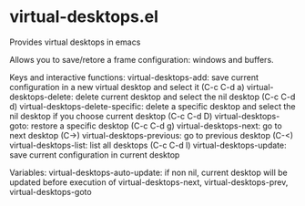 virtual-desktops.el
===================

Provides virtual desktops in emacs

Allows you to save/retore a frame configuration: windows and buffers.


Keys and interactive functions:
virtual-desktops-add:             save current configuration in a new virtual desktop and select it (C-c C-d a)
virtual-desktops-delete:          delete current desktop and select the nil desktop (C-c C-d d)
virtual-desktops-delete-specific: delete a specific desktop and select the nil desktop if you choose current desktop (C-c C-d D)
virtual-desktops-goto:            restore a specific desktop (C-c C-d g)
virtual-desktops-next:            go to next desktop (C->)
virtual-desktops-previous:        go to previous desktop (C-<)
virtual-desktops-list:            list all desktops (C-c C-d l)
virtual-desktops-update:          save current configuration in current desktop


Variables:
virtual-desktops-auto-update: if non nil, current desktop will be updated before execution of virtual-desktops-next, virtual-desktops-prev, virtual-desktops-goto

